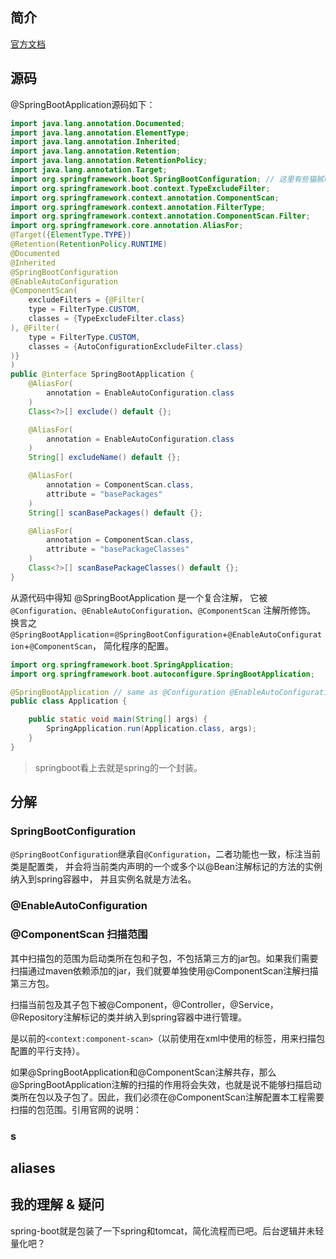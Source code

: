 

## 简介

[官方文档](https://docs.spring.io/spring-boot/docs/current/reference/html/using-boot-using-springbootapplication-annotation.html)

## 源码

@SpringBootApplication源码如下：

```java
import java.lang.annotation.Documented;
import java.lang.annotation.ElementType;
import java.lang.annotation.Inherited;
import java.lang.annotation.Retention;
import java.lang.annotation.RetentionPolicy;
import java.lang.annotation.Target;
import org.springframework.boot.SpringBootConfiguration; // 这里有些猫腻吧
import org.springframework.boot.context.TypeExcludeFilter;
import org.springframework.context.annotation.ComponentScan;
import org.springframework.context.annotation.FilterType;
import org.springframework.context.annotation.ComponentScan.Filter;
import org.springframework.core.annotation.AliasFor;
@Target({ElementType.TYPE})
@Retention(RetentionPolicy.RUNTIME)
@Documented
@Inherited
@SpringBootConfiguration
@EnableAutoConfiguration
@ComponentScan(
    excludeFilters = {@Filter(
    type = FilterType.CUSTOM,
    classes = {TypeExcludeFilter.class}
), @Filter(
    type = FilterType.CUSTOM,
    classes = {AutoConfigurationExcludeFilter.class}
)}
)
public @interface SpringBootApplication {
    @AliasFor(
        annotation = EnableAutoConfiguration.class
    )
    Class<?>[] exclude() default {};

    @AliasFor(
        annotation = EnableAutoConfiguration.class
    )
    String[] excludeName() default {};

    @AliasFor(
        annotation = ComponentScan.class,
        attribute = "basePackages"
    )
    String[] scanBasePackages() default {};

    @AliasFor(
        annotation = ComponentScan.class,
        attribute = "basePackageClasses"
    )
    Class<?>[] scanBasePackageClasses() default {};
}
```

从源代码中得知 @SpringBootApplication 是一个复合注解， 
它被 `@Configuration`、`@EnableAutoConfiguration`、`@ComponentScan` 注解所修饰。
换言之
`@SpringBootApplication`=`@SpringBootConfiguration`+`@EnableAutoConfiguration`+`@ComponentScan`，
简化程序的配置。

```java
import org.springframework.boot.SpringApplication;
import org.springframework.boot.autoconfigure.SpringBootApplication;

@SpringBootApplication // same as @Configuration @EnableAutoConfiguration @ComponentScan
public class Application {

	public static void main(String[] args) {
		SpringApplication.run(Application.class, args);
	}
}
```


> springboot看上去就是spring的一个封装。

## 分解

### SpringBootConfiguration

`@SpringBootConfiguration`继承自`@Configuration`，二者功能也一致，标注当前类是配置类，
并会将当前类内声明的一个或多个以@Bean注解标记的方法的实例纳入到spring容器中，
并且实例名就是方法名。

### @EnableAutoConfiguration



### @ComponentScan 扫描范围

其中扫描包的范围为启动类所在包和子包，不包括第三方的jar包。如果我们需要扫描通过maven依赖添加的jar，我们就要单独使用@ComponentScan注解扫描第三方包。

扫描当前包及其子包下被@Component，@Controller，@Service，@Repository注解标记的类并纳入到spring容器中进行管理。

是以前的`<context:component-scan>`（以前使用在xml中使用的标签，用来扫描包配置的平行支持）。


如果@SpringBootApplication和@ComponentScan注解共存，那么@SpringBootApplication注解的扫描的作用将会失效，也就是说不能够扫描启动类所在包以及子包了。因此，我们必须在@ComponentScan注解配置本工程需要扫描的包范围。引用官网的说明：

### s

## aliases


## 我的理解 & 疑问

spring-boot就是包装了一下spring和tomcat，简化流程而已吧。后台逻辑并未轻量化吧？


